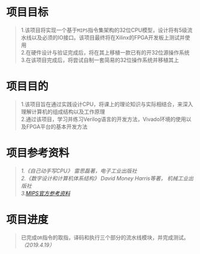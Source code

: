 # **项目目标**
>1.该项目将实现一个基于`MIPS`指令集架构的32位CPU模型，设计将有5级流水线以及必须的IO接口。该项目最终将在Xilinx的FPGA开发板上测试并使用  
>2.在硬件设计与验证完成后，将在其上移植一款已有的开32位源操作系统  
>3.在该项目完成后，将尝试自制一套简易的32位操作系统并移植其上  
# **项目目的**
>1.该项目旨在通过实践设计CPU，将课上的理论知识与实际相结合，来深入理解计算机的组成结构以及工作原理  
>2.通过该项目，学习并练习Verilog语言的开发方法，Vivado环境的使用以及FPGA平台的基本开发方法 
# **项目参考资料**
>*1.《自己动手写CPU》 雷思磊著，电子工业出版社*  
>*2.《数字设计和计算机体系结构》 David Money Harris等著， 机械工业出版社*  
>*3.[MIPS官方参考资料](https://www.mips.com/products/architectures/mips32-2/)*  
# **项目进度**
>已完成`OR`指令的取指，译码和执行三个部分的流水线模块，并完成测试。*（2019.4.19）*  